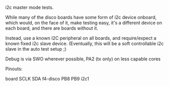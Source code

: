 i2c master mode tests.

While many of the disco boards have some form of i2c device onboard,
which would, on the face of it, make testing easy, it's a different
device on each board, and there are boards without it.

Instead, use a known I2C peripheral on all boards, and require/expect
a known fixed i2c slave device.  (Eventually, this will be a soft
controllable i2c slave in the auto test setup ;)

Debug is via SWO wherever possible, PA2 (tx only) on less capable cores

Pinouts:

board		SCLK	SDA
f4-disco	PB8	PB9	i2c1

